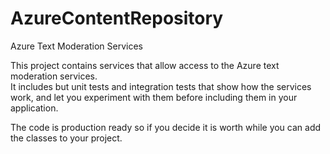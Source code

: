 # AzureContentRepository
Azure Text Moderation Services

This project contains services that allow access to the Azure text moderation services.  
It includes but unit tests and integration tests that show how the services work, and let you
experiment with them before including them in your application.

The code is production ready so if you decide it is worth while you can add the classes
to your project.


